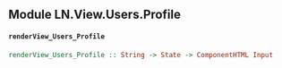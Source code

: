 ## Module LN.View.Users.Profile

#### `renderView_Users_Profile`

``` purescript
renderView_Users_Profile :: String -> State -> ComponentHTML Input
```


